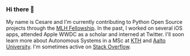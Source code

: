 ### Hi there 👋

My name is Cesare and I'm currently contributing to Python Open Source projects through the [MLH Fellowship](https://fellowship.mlh.io/). In the past, I worked on several iOS apps, attended Apple WWDC as a scholar and interned at Twitter. I'll soon learn more about Autonomous Systems in a MSc at [KTH](https://www.kth.se/) and [Aalto University](https://www.aalto.fi/en). I'm sometimes active on [Stack Overflow](https://stackoverflow.com/users/1135714/cesare).

<!--
**csr/csr** is a ✨ _special_ ✨ repository because its `README.md` (this file) appears on your GitHub profile.

Here are some ideas to get you started:

- 🔭 I’m currently working on ...
- 🌱 I’m currently learning ...
- 👯 I’m looking to collaborate on ...
- 🤔 I’m looking for help with ...
- 💬 Ask me about ...
- 📫 How to reach me: ...
- 😄 Pronouns: he/him
- ⚡ Fun fact: ...
-->
